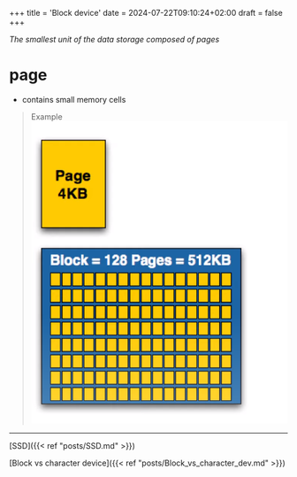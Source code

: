 +++
title = 'Block device'
date = 2024-07-22T09:10:24+02:00
draft = false
+++

*The smallest unit of the data storage composed of pages*
# page 
- contains small memory cells 

>Example
>![Pasted_image_20240511143906.png](/static/Pasted_image_20240511143906.png)

---
[SSD]({{< ref "posts/SSD.md" >}})

[Block vs character device]({{< ref "posts/Block_vs_character_dev.md" >}})

